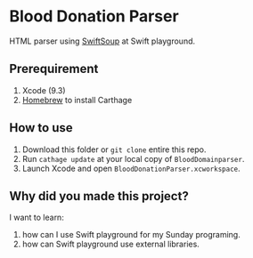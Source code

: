 # Blood Donation Parser

HTML parser using [SwiftSoup](https://github.com/scinfu/SwiftSoup) at Swift playground.

## Prerequirement

1. Xcode (9.3)
2. [Homebrew](https://brew.sh/) to install Carthage


## How to use

1. Download this folder or `git clone` entire this repo.
2. Run `cathage update` at your local copy of `BloodDomainparser`.
3. Launch Xcode and open `BloodDonationParser.xcworkspace`.

## Why did you made this project?

I want to learn:

1. how can I use Swift playground for my Sunday programing.
2. how can Swift playground use external libraries.

